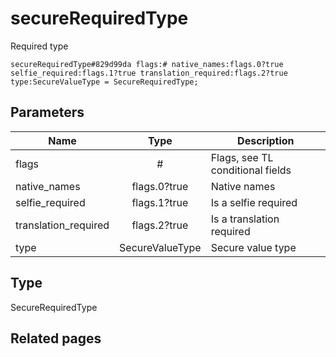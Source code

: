 # secureRequiredType
Required type

```
secureRequiredType#829d99da flags:# native_names:flags.0?true selfie_required:flags.1?true translation_required:flags.2?true type:SecureValueType = SecureRequiredType;
```

## Parameters
| Name | Type | Description |
| ---- | :----: | ----------- |
| flags | # | Flags, see TL conditional fields |
| native_names | flags.0?true | Native names |
| selfie_required | flags.1?true | Is a selfie required |
| translation_required | flags.2?true | Is a translation required |
| type | SecureValueType | Secure value type |


## Type
SecureRequiredType

## Related pages
